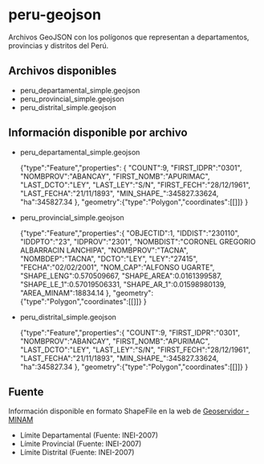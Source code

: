 peru-geojson
============
Archivos GeoJSON con los polígonos que representan a departamentos, provincias y distritos del Perú.

Archivos disponibles
--------------------
* peru_departamental_simple.geojson
* peru_provincial_simple.geojson
* peru_distrital_simple.geojson

Información disponible por archivo
----------------------------------
* peru_departamental_simple.geojson

    {"type":"Feature","properties":
    {
    "COUNT":9,
    "FIRST_IDPR":"0301",
    "NOMBPROV":"ABANCAY",
    "FIRST_NOMB":"APURIMAC",
    "LAST_DCTO":"LEY",
    "LAST_LEY":"S/N",
    "FIRST_FECH":"28/12/1961",
    "LAST_FECHA":"21/11/1893",
    "MIN_SHAPE_":345827.33624,
    "ha":345827.34
    },
    "geometry":{"type":"Polygon","coordinates":[[]]}
    }

* peru_provincial_simple.geojson

    {"type":"Feature","properties":{
    "OBJECTID":1,
    "IDDIST":"230110",
    "IDDPTO":"23",
    "IDPROV":"2301",
    "NOMBDIST":"CORONEL GREGORIO ALBARRACIN LANCHIPA",
    "NOMBPROV":"TACNA",
    "NOMBDEP":"TACNA",
    "DCTO":"LEY",
    "LEY":"27415",
    "FECHA":"02/02/2001",
    "NOM_CAP":"ALFONSO UGARTE",
    "SHAPE_LENG":0.570509667,
    "SHAPE_AREA":0.0161399587,
    "SHAPE_LE_1":0.57019506331,
    "SHAPE_AR_1":0.01598980139,
    "AREA_MINAM":18834.14
    },
    "geometry":{"type":"Polygon","coordinates":[[]]}
    }

* peru_distrital_simple.geojson

    {"type":"Feature","properties":{
    "COUNT":9,
    "FIRST_IDPR":"0301",
    "NOMBPROV":"ABANCAY",
    "FIRST_NOMB":"APURIMAC",
    "LAST_DCTO":"LEY",
    "LAST_LEY":"S/N",
    "FIRST_FECH":"28/12/1961",
    "LAST_FECHA":"21/11/1893",
    "MIN_SHAPE_":345827.33624,
    "ha":345827.34
    },
    "geometry":{"type":"Polygon","coordinates":[[]]}
    }

Fuente
------
Información disponible en formato ShapeFile en la web de [Geoservidor - MINAM](http://geoservidor.minam.gob.pe/geoservidor/download.aspx)

* Límite Departamental (Fuente: INEI-2007)
* Límite Provincial (Fuente: INEI-2007)
* Límite Distrital (Fuente: INEI-2007)
